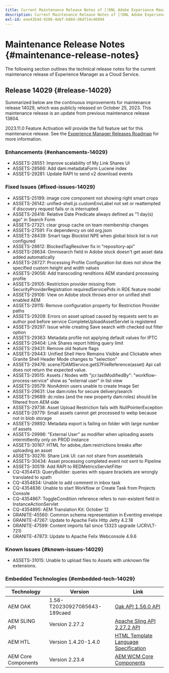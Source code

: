 ```yaml
---
title: Current Maintenance Release Notes of [!DNL Adobe Experience Manager] as a Cloud Service.
description: Current Maintenance Release Notes of [!DNL Adobe Experience Manager] as a Cloud Service.
exl-id: eee42b4d-9206-4ebf-b88d-d8df14c46094
---
```

# Maintenance Release Notes {#maintenance-release-notes}

The following section outlines the technical release notes for the current maintenance release of Experience Manager as a Cloud Service.

## Release 14029 {#release-14029}

Summarized below are the continuous improvements for maintenance release 14029, which was publicly released on October 25, 2023. This maintenance release is an update from previous maintenance release 13804.

2023.11.0 Feature Activation will provide the full feature set for this maintenance release. See the [Experience Manager Releases Roadmap](https://experienceleague.adobe.com/docs/experience-manager-release-information/aem-release-updates/update-releases-roadmap.html) for more information.

### Enhancements {#enhancements-14029}

* ASSETS-28551: Improve scalability of My Link Shares UI
* ASSETS-28566: Add dam:metadataForm Lucene index
* ASSETS-29281: Update RAPI to send v2 download events

### Fixed Issues {#fixed-issues-14029}

* ASSETS-25199: image core component not showing right smart crops
* ASSETS-26142: unified-shell.js customEnvLabel not set or reattempted if discovery request fails or is interrupted
* ASSETS-26416: Relative Date Predicate always defined as "1 day(s) ago" in Search Form
* ASSETS-27321: clear group cache on team membership changes
* ASSETS-27591: Fix dependency on old org.json
* ASSETS-28439: Smart tags Blocklist NPE when global block list is not configured
* ASSETS-28612: BlockedTagResolver fix in "repository-api"
* ASSETS-28634: Omnisearch field in Adobe stock doesn't get asset data added automatically
* ASSETS-28727: Processing Profile Configuration list does not show the specified custom height and width values
* ASSETS-29056: Add transcoding renditions AEM standard processing profile
* ASSETS-29105: Restriction provider missing from SecurityProviderRegistration requiredServicePids in RDE feature model
* ASSETS-29106: View on Adobe stock throws error on unified shell enabled AEM
* ASSETS-29115: Remove configuration property for Restriction Provider paths
* ASSETS-29208: Errors on asset upload caused by requests sent to an author pod before service CompleteUploadAssetServlet is registered
* ASSETS-29297: Issue while creating Save search with checked out filter option
* ASSETS-29363: Metadata profile not applying default values for IPTC
* ASSETS-29404: Link Shares report hitting query limit
* ASSETS-29431: Remove old feature flags
* ASSETS-29443: Unified Shell Hero Remains Visible and Clickable when Granite Shell Header Mode changes to "selection"
* ASSETS-29476: scene7DAMService.getS7FileReference(asset) Api call does not return the expected value. 
* ASSETS-29515: Assets / Nodes with "jcr:lastModifiedBy": "workflow-process-service" show as "external user" in list view
* ASSETS-29579: NonAdmin users unable to create Image Set
* ASSETS-29631: Use dam:roles for secure delivery/search
* ASSETS-29689: dc:roles (and the new property dam:roles) should be filtered from AEM side
* ASSETS-29738: Asset Upload Restriction fails with NullPointerException
* ASSETS-29779: Small assets cannot get processed to webp because not in blob storage
* ASSETS-29892: Metadata export is failing on folder with large number of assets
* ASSETS-29996: "External User" as modifier when uploading assets intermittently only on PROD instance
* ASSETS-30167: HTML for adobe_dam:restrictions breaks after uploading an asset
* ASSETS-30276: Share Link UI: can not share from assetdetails
* ASSETS-30434: Asset processing completed event not sent to Pipeline
* ASSETS-30519: Add RAPI to REDMetricsServletFilter
* CQ-4354413: QueryBuilder: queries with square brackets are wrongly translated to xpath
* CQ-4354834: Unable to add comment in inbox task
* CQ-4354836: Unable to start Workflow or Create Task from Projects Console
* CQ-4354867: ToggleCondition reference refers to non-existent field in InstanceActionServlet
* CQ-4354895: AEM Translation Kit: October 12
* GRANITE-45560: Common schema representation in Eventing envelope
* GRANITE-47267: Update to Apache Felix Http Jetty 4.2.18
* GRANITE-47599: Content imports fail since 13323 upgrade (JCRVLT-721)
* GRANITE-47873: Update to Apache Felix Webconsole 4.9.6

### Known Issues {#known-issues-14029}

* ASSETS-31015: Unable to upload files to Assets with unknown file extensions.

### Embedded Technologies {#embedded-tech-14029}

|Technology|Version|Link|
|---|---|---|
|AEM OAK |1.56-T20230927085643-189caed|[Oak API 1.56.0 API](https://www.javadoc.io/doc/org.apache.jackrabbit/oak-api/1.56.0/index.html)| 
|AEM SLING API |Version 2.27.2 |[Apache Sling API 2.27.2 API](https://www.javadoc.io/doc/org.apache.sling/org.apache.sling.api/latest/index.html)|
|AEM HTL|Version 1.4.20-1.4.0 |[HTML Template Language Specification](https://github.com/adobe/htl-spec)|
|AEM Core Components|Version 2.23.4|[AEM WCM Core Components](https://github.com/adobe/aem-core-wcm-components)|
